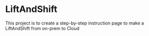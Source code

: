 # LiftAndShift
This project is to create a step-by-step instruction page to make a LiftAndShift from on-prem to Cloud
